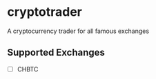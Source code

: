 # cryptotrader

A cryptocurrency trader for all famous exchanges

## Supported Exchanges
- [ ] CHBTC
